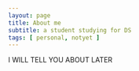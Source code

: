 ```yaml
---
layout: page
title: About me
subtitle: a student studying for DS
tags: [ personal, notyet ]
---
```


I WILL TELL YOU ABOUT LATER
